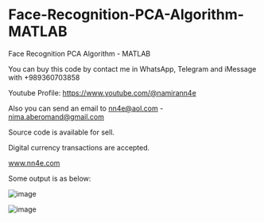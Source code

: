 # Face-Recognition-PCA-Algorithm-MATLAB
Face Recognition PCA Algorithm - MATLAB

You can buy this code by contact me in WhatsApp, Telegram and iMessage with +989360703858

Youtube Profile: https://www.youtube.com/@namirann4e

Also you can send an email to nn4e@aol.com - nima.aberomand@gmail.com

Source code is available for sell.

Digital currency transactions are accepted.

www.nn4e.com

Some output is as below:

![image](https://github.com/user-attachments/assets/3bc9da83-e84a-4e89-b339-55d91f39ac56)

![image](https://github.com/user-attachments/assets/3fd40d32-f1cc-4b8d-86e2-44e3f977e020)
